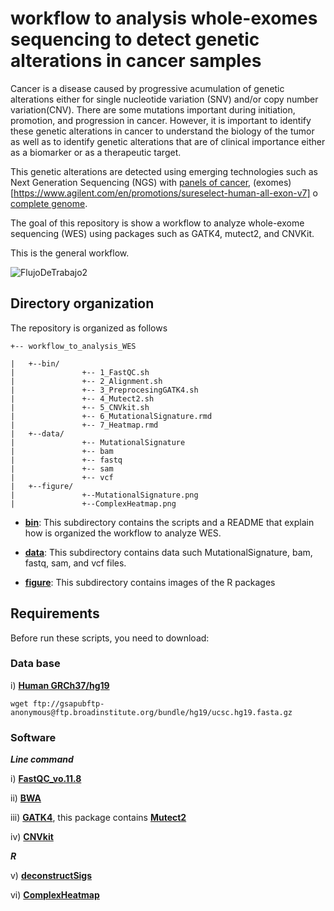 # **workflow to analysis whole-exomes sequencing to detect genetic alterations in cancer samples**

Cancer is a disease caused by progressive acumulation of genetic alterations either for single nucleotide variation (SNV) and/or copy number variation(CNV). There are some mutations important during initiation, promotion, and progression in cancer. 
However, it is important to identify these genetic alterations in cancer to understand the biology of the tumor as well as to identify genetic alterations that are of clinical importance either as a biomarker or as a therapeutic target.

This genetic alterations are detected using emerging technologies such as Next Generation Sequencing (NGS) with [panels of cancer](https://www.idtdna.com/pages/products/next-generation-sequencing/hybridization-capture/lockdown-panels/xgen-pan-cancer-panel), (exomes) [https://www.agilent.com/en/promotions/sureselect-human-all-exon-v7] o [complete genome](https://www.agilent.com/cs/library/usermanuals/Public/G9682-90000.pdf). 


The goal of this repository is show a workflow to analyze whole-exome sequencing (WES) using packages such as GATK4, mutect2, and CNVKit.

This is the general workflow.



![FlujoDeTrabajo2](https://user-images.githubusercontent.com/53798505/63644484-9ef5dc00-c6af-11e9-9f0d-935508b21613.png)



## Directory organization


The repository is organized as follows

```
+-- workflow_to_analysis_WES

|	+--bin/
|	            +-- 1_FastQC.sh
|	            +-- 2_Alignment.sh
|	            +-- 3_PreprocesingGATK4.sh
|	            +-- 4_Mutect2.sh
|	            +-- 5_CNVkit.sh
|	            +-- 6_MutationalSignature.rmd
|	            +-- 7_Heatmap.rmd
|	+--data/
|	            +-- MutationalSignature
|	            +-- bam
|	            +-- fastq
|	            +-- sam
|	            +-- vcf
|	+--figure/
|	            +--MutationalSignature.png
|	            +--ComplexHeatmap.png
```

* [**bin**](https://github.com/Martinez-Gregorio-Hector/workflow_to_analysis_WES/tree/master/bin): This subdirectory contains the scripts and a README that explain how is organized the workflow to analyze WES.

* [**data**](https://github.com/Martinez-Gregorio-Hector/workflow_to_analysis_WES/tree/master/data): This subdirectory contains data such MutationalSignature, bam, fastq, sam, and vcf files.

* [**figure**](https://github.com/Martinez-Gregorio-Hector/workflow_to_analysis_WES/tree/master/figure): This subdirectory contains images of the R packages


## Requirements

Before run these scripts, you need to download:

### Data base

  i) [**Human GRCh37/hg19**](https://halvade.readthedocs.io/en/latest/contents/references.html)
  
  ```wget ftp://gsapubftp-anonymous@ftp.broadinstitute.org/bundle/hg19/ucsc.hg19.fasta.gz ```
 
  
### Software
  
 ***Line command***
 
  i) [**FastQC_vo.11.8**](https://www.bioinformatics.babraham.ac.uk/projects/download.html#fastqc) 
  
  ii) [**BWA**](https://github.com/lh3/bwa)
  
  iii) [**GATK4**](https://github.com/broadinstitute/gatk#running), this package contains [**Mutect2**](https://www.nature.com/articles/nbt.2514)
  
  iv) [**CNVkit**](https://github.com/etal/cnvkit)
  
***R***
 
  v) [**deconstructSigs**](https://github.com/raerose01/deconstructSigs)
  
  vi) [**ComplexHeatmap**](https://github.com/jokergoo/ComplexHeatmap)



